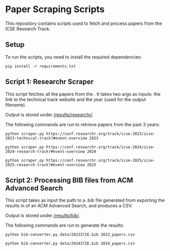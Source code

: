 # Paper Scraping Scripts

This repository contains scripts used to fetch and process papers from the ICSE Research Track.

## Setup

To run the scripts, you need to install the required dependencies:

```shell
pip install -r requirements.txt
```

## Script 1: Researchr Scraper

This script fetches all the papers from the . It takes two args as inputs: the link to the technical track website and the year (used for the output filename).

Output is stored under [/results/researchr/](/results/researchr/).

The following commands are run to retrieve papers from the past 3 years:

```shell
python scraper.py https://conf.researchr.org/track/icse-2023/icse-2023-technical-track?#event-overview 2023
```

```shell
python scraper.py https://conf.researchr.org/track/icse-2024/icse-2024-research-track?#event-overview 2024
```

```shell
python scraper.py https://conf.researchr.org/track/icse-2025/icse-2025-research-track?#event-overview 2025
```

## Script 2: Processing BIB files from ACM Advanced Search

This script takes as input the path to a .bib file generated from exporting the results in of an ACM Advanced Search, and produces a CSV.

Output is stored under [/results/bib/](/results/bib/).

The following commands are run to generate the results:

```shell
python bib-converter.py data/2023ICSE.bib 2023_papers.csv
```

```shell
python bib-converter.py data/2024ICSE.bib 2024_papers.csv
```